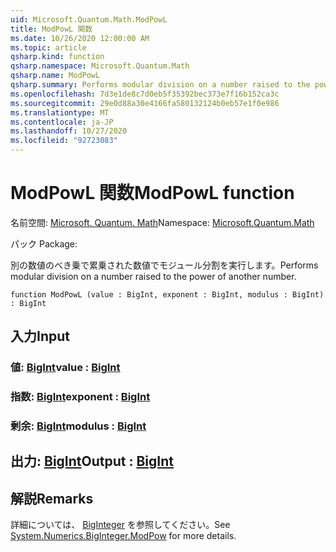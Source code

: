 ```yaml
---
uid: Microsoft.Quantum.Math.ModPowL
title: ModPowL 関数
ms.date: 10/26/2020 12:00:00 AM
ms.topic: article
qsharp.kind: function
qsharp.namespace: Microsoft.Quantum.Math
qsharp.name: ModPowL
qsharp.summary: Performs modular division on a number raised to the power of another number.
ms.openlocfilehash: 7d3e1de8c7d0eb5f35392bec373e7f16b152ca3c
ms.sourcegitcommit: 29e0d88a30e4166fa580132124b0eb57e1f0e986
ms.translationtype: MT
ms.contentlocale: ja-JP
ms.lasthandoff: 10/27/2020
ms.locfileid: "92723083"
---
```

# <a name="modpowl-function"></a><span data-ttu-id="15900-102">ModPowL 関数</span><span class="sxs-lookup"><span data-stu-id="15900-102">ModPowL function</span></span>

<span data-ttu-id="15900-103">名前空間: [Microsoft. Quantum. Math](xref:Microsoft.Quantum.Math)</span><span class="sxs-lookup"><span data-stu-id="15900-103">Namespace: [Microsoft.Quantum.Math](xref:Microsoft.Quantum.Math)</span></span>

<span data-ttu-id="15900-104">パック [](https://nuget.org/packages/)</span><span class="sxs-lookup"><span data-stu-id="15900-104">Package: [](https://nuget.org/packages/)</span></span>


<span data-ttu-id="15900-105">別の数値のべき乗で累乗された数値でモジュール分割を実行します。</span><span class="sxs-lookup"><span data-stu-id="15900-105">Performs modular division on a number raised to the power of another number.</span></span>

```qsharp
function ModPowL (value : BigInt, exponent : BigInt, modulus : BigInt) : BigInt
```


## <a name="input"></a><span data-ttu-id="15900-106">入力</span><span class="sxs-lookup"><span data-stu-id="15900-106">Input</span></span>

### <a name="value--bigint"></a><span data-ttu-id="15900-107">値: [BigInt](xref:microsoft.quantum.lang-ref.bigint)</span><span class="sxs-lookup"><span data-stu-id="15900-107">value : [BigInt](xref:microsoft.quantum.lang-ref.bigint)</span></span>




### <a name="exponent--bigint"></a><span data-ttu-id="15900-108">指数: [BigInt](xref:microsoft.quantum.lang-ref.bigint)</span><span class="sxs-lookup"><span data-stu-id="15900-108">exponent : [BigInt](xref:microsoft.quantum.lang-ref.bigint)</span></span>




### <a name="modulus--bigint"></a><span data-ttu-id="15900-109">剰余: [BigInt](xref:microsoft.quantum.lang-ref.bigint)</span><span class="sxs-lookup"><span data-stu-id="15900-109">modulus : [BigInt](xref:microsoft.quantum.lang-ref.bigint)</span></span>





## <a name="output--bigint"></a><span data-ttu-id="15900-110">出力: [BigInt](xref:microsoft.quantum.lang-ref.bigint)</span><span class="sxs-lookup"><span data-stu-id="15900-110">Output : [BigInt](xref:microsoft.quantum.lang-ref.bigint)</span></span>



## <a name="remarks"></a><span data-ttu-id="15900-111">解説</span><span class="sxs-lookup"><span data-stu-id="15900-111">Remarks</span></span>

<span data-ttu-id="15900-112">詳細については、 [BigInteger](https://docs.microsoft.com/dotnet/api/system.numerics.biginteger.modpow) を参照してください。</span><span class="sxs-lookup"><span data-stu-id="15900-112">See [System.Numerics.BigInteger.ModPow](https://docs.microsoft.com/dotnet/api/system.numerics.biginteger.modpow) for more details.</span></span>